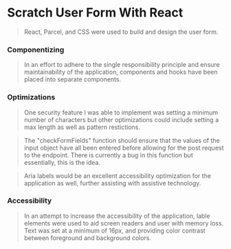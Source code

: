 # Scratch User Form With React
> React, Parcel, and CSS were used to build and design the user form.

### Componentizing
> In an effort to adhere to the single responsibility principle and ensure maintainability of the application, components and hooks have been placed into separate components.

### Optimizations
> One security feature I was able to implement was setting a minimum number of characters but other optimizations could include setting a max length as well as pattern restictions. 

> The "checkFormFields" function should ensure that the values of the input object have all been entered before allowing for the post request to the endpoint. There is currently a bug in this function but essentially, this is the idea.  

> Aria labels would be an excellent accessibility optimization for the application as well, further assisting with assistive technology.

### Accessibility
> In an attempt to increase the accessibility of the application, lable elements were used to aid screen readers and user with memory loss. Text was set at a minimum of 16px, and providing color contrast between foreground and background colors.